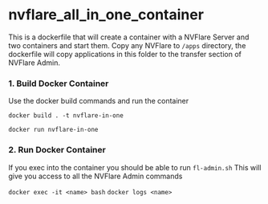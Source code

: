 # nvflare_all_in_one_container

This is a dockerfile that will create a container with a NVFlare Server and two containers and start them.
Copy any NVFlare to ``/apps`` directory, the dockerfile will copy applications in this folder to the transfer section of NVFlare Admin.

### 1. Build Docker Container

Use the docker build commands and run the container

``docker build . -t nvflare-in-one``

``docker run nvflare-in-one``

### 2. Run Docker Container

If you exec into the container you should be able to run ``fl-admin.sh``
This will give you access to all the NVFlare Admin commands


``docker exec -it <name> bash``
``docker logs <name>``

